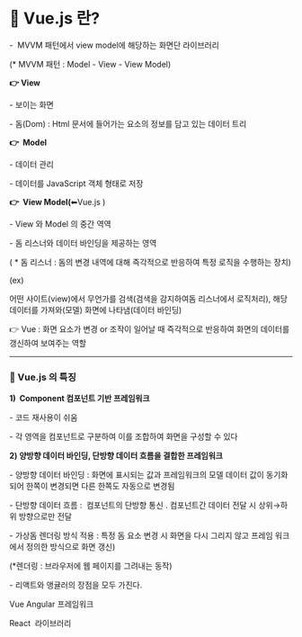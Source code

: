 # **📁 Vue.js 란?**

\-  MVVM 패턴에서 view model에 해당하는 화면단 라이브러리

(\* MVVM 패턴 : Model - View - View Model)

**👉 View**

\- 보이는 화면 

\- 돔(Dom) : Html 문서에 들어가는 요소의 정보를 담고 있는 데이터 트리

**👉  Model**

\- 데이터 관리

\- 데이터를 JavaScript 객체 형태로 저장

**👉  View Model(**⬅Vue.js )

\- View 와 Model 의 중간 역역

\- 돔 리스너와 데이터 바인딩을 제공하는 영역

( \* 돔 리스너 : 돔의 변경 내역에 대해 즉각적으로 반응하여 특정 로직을 수행하는 장치)

(ex)

어떤 사이트(view)에서 무언가를 검색(검색을 감지하여돔 리스너에서 로직처리), 해당 데이터를 가져와(모델) 화면에 나타냄(데이터 바인딩)

👉 Vue : 화면 요소가 변경 or 조작이 일어날 때 즉각적으로 반응하여 화면의 데이터를 갱신하여 보여주는 역할

---

### **📝 Vue.js 의 특징** 

**1)  Component 컴포넌트 기반 프레임워크** 

\- 코드 재사용이 쉬움

\- 각 영역을 컴포넌트로 구분하여 이를 조합하여 화면을 구성할 수 있다

**2) 양방향 데이터 바인딩, 단방향 데이터 흐름을 결합한 프레임워크**

\- 양방향 데이터 바인딩 : 화면에 표시되는 값과 프레임워크의 모델 데이터 값이 동기화되어 한쪽이 변경되면 다른 한쪽도 자동으로 변경됨

\- 단방향 데이터 흐름 :  컴포넌트의 단방향 통신 . 컴포넌트간 데이터 전달 시 상위→하위 방향으로만 전달

\- 가상돔 렌더링 방식 적용 : 특정 돔 요소 변경 시 화면을 다시 그리지 않고 프레임 워크에서 정의한 방식으로 화면 갱신)

(\*렌더링 : 브라우저에 웹 페이지를 그려내는 동작)

\- 리액트와 앵귤러의 장점을 모두 가진다.

Vue Angular 프레임워크

React  라이브러리